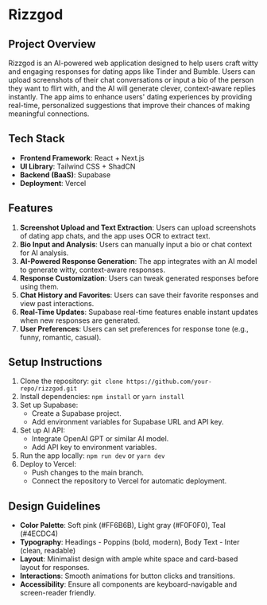 # Rizzgod

## Project Overview
Rizzgod is an AI-powered web application designed to help users craft witty and engaging responses for dating apps like Tinder and Bumble. Users can upload screenshots of their chat conversations or input a bio of the person they want to flirt with, and the AI will generate clever, context-aware replies instantly. The app aims to enhance users' dating experiences by providing real-time, personalized suggestions that improve their chances of making meaningful connections.

## Tech Stack
- **Frontend Framework**: React + Next.js
- **UI Library**: Tailwind CSS + ShadCN
- **Backend (BaaS)**: Supabase
- **Deployment**: Vercel

## Features
1. **Screenshot Upload and Text Extraction**: Users can upload screenshots of dating app chats, and the app uses OCR to extract text.
2. **Bio Input and Analysis**: Users can manually input a bio or chat context for AI analysis.
3. **AI-Powered Response Generation**: The app integrates with an AI model to generate witty, context-aware responses.
4. **Response Customization**: Users can tweak generated responses before using them.
5. **Chat History and Favorites**: Users can save their favorite responses and view past interactions.
6. **Real-Time Updates**: Supabase real-time features enable instant updates when new responses are generated.
7. **User Preferences**: Users can set preferences for response tone (e.g., funny, romantic, casual).

## Setup Instructions
1. Clone the repository: `git clone https://github.com/your-repo/rizzgod.git`
2. Install dependencies: `npm install` or `yarn install`
3. Set up Supabase:
   - Create a Supabase project.
   - Add environment variables for Supabase URL and API key.
4. Set up AI API:
   - Integrate OpenAI GPT or similar AI model.
   - Add API key to environment variables.
5. Run the app locally: `npm run dev` or `yarn dev`
6. Deploy to Vercel:
   - Push changes to the main branch.
   - Connect the repository to Vercel for automatic deployment.

## Design Guidelines
- **Color Palette**: Soft pink (#FF6B6B), Light gray (#F0F0F0), Teal (#4ECDC4)
- **Typography**: Headings - Poppins (bold, modern), Body Text - Inter (clean, readable)
- **Layout**: Minimalist design with ample white space and card-based layout for responses.
- **Interactions**: Smooth animations for button clicks and transitions.
- **Accessibility**: Ensure all components are keyboard-navigable and screen-reader friendly.
